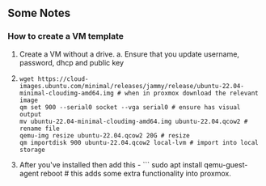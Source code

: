 ## Some Notes

### How to create a VM template

1. Create a VM without a drive.
   a. Ensure that you update username, password, dhcp and public key
2. ```
   wget https://cloud-images.ubuntu.com/minimal/releases/jammy/release/ubuntu-22.04-minimal-cloudimg-amd64.img # when in proxmox download the relevant image
   qm set 900 --serial0 socket --vga serial0 # ensure has visual output
   mv ubuntu-22.04-minimal-cloudimg-amd64.img ubuntu-22.04.qcow2 # rename file
   qemu-img resize ubuntu-22.04.qcow2 20G # resize
   qm importdisk 900 ubuntu-22.04.qcow2 local-lvm # import into local storage
   ```

3. After you've installed then add this - ```
   sudo apt install qemu-guest-agent
   reboot # this adds some extra functionality into proxmox.

```

```
